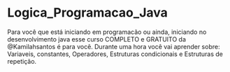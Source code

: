 # Logica_Programacao_Java
Para você que está iniciando em programacão ou ainda, iniciando no desenvolvimento java esse curso COMPLETO e GRATUITO da @Kamilahsantos é para você. Durante uma hora você vai aprender sobre: Variaveis, constantes, Operadores, Estruturas condicionais e Estruturas de repetição.
